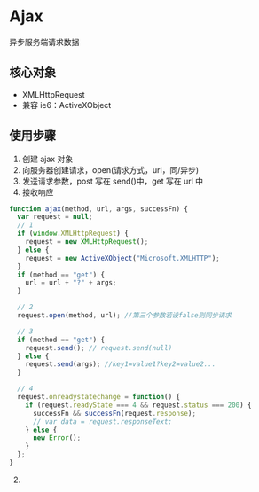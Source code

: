 # Ajax

异步服务端请求数据

## 核心对象

- XMLHttpRequest
- 兼容 ie6：ActiveXObject

## 使用步骤

1. 创建 ajax 对象
2. 向服务器创建请求，open(请求方式，url，同/异步)
3. 发送请求参数，post 写在 send()中，get 写在 url 中
4. 接收响应

```js
function ajax(method, url, args, successFn) {
  var request = null;
  // 1
  if (window.XMLHttpRequest) {
    request = new XMLHttpRequest();
  } else {
    request = new ActiveXObject("Microsoft.XMLHTTP");
  }
  if (method == "get") {
    url = url + "?" + args;
  }

  // 2
  request.open(method, url); //第三个参数若设false则同步请求

  // 3
  if (method == "get") {
    request.send(); // request.send(null)
  } else {
    request.send(args); //key1=value1?key2=value2...
  }

  // 4
  request.onreadystatechange = function() {
    if (request.readyState === 4 && request.status === 200) {
      successFn && successFn(request.response);
      // var data = request.responseText;
    } else {
      new Error();
    }
  };
}
```

2.
